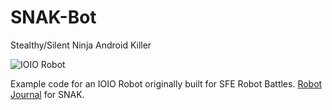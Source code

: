 # SNAK-Bot
Stealthy/Silent Ninja Android Killer

![IOIO Robot](https://dlnmh9ip6v2uc.cloudfront.net/tutorialimages/RobotJournals/Pam/large_snak.jpg)

Example code for an IOIO Robot originally built for SFE Robot Battles. [Robot Journal](https://www.sparkfun.com/tutorials/358) for SNAK.

